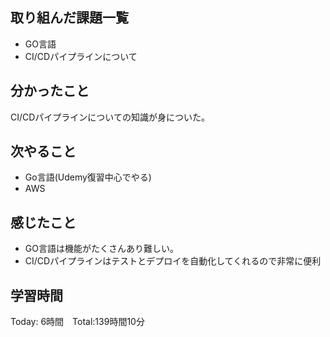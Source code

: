 ## 取り組んだ課題一覧

- GO言語
- CI/CDパイプラインについて

## 分かったこと

CI/CDパイプラインについての知識が身についた。

## 次やること　

- Go言語(Udemy復習中心でやる)
- AWS

## 感じたこと

- GO言語は機能がたくさんあり難しい。
- CI/CDパイプラインはテストとデプロイを自動化してくれるので非常に便利


## 学習時間

Today: 6時間　Total:139時間10分